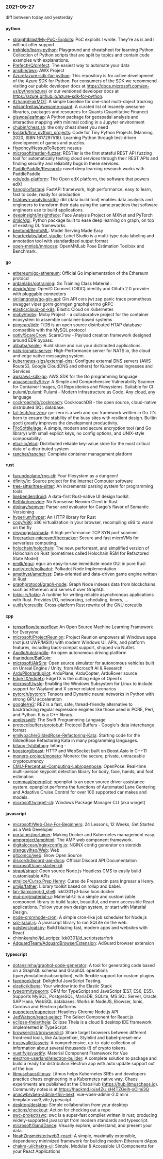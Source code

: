 ### 2021-05-27
diff between today and yesterday

#### python
* [straightblast/My-PoC-Exploits](https://github.com/straightblast/My-PoC-Exploits): PoC exploits I wrote. They're as is and I will not offer support
* [trekhleb/learn-python](https://github.com/trekhleb/learn-python):  Playground and cheatsheet for learning Python. Collection of Python scripts that are split by topics and contain code examples with explanations.
* [PrefectHQ/prefect](https://github.com/PrefectHQ/prefect): The easiest way to automate your data
* [ansible/awx](https://github.com/ansible/awx): AWX Project
* [Azure/azure-sdk-for-python](https://github.com/Azure/azure-sdk-for-python): This repository is for active development of the Azure SDK for Python. For consumers of the SDK we recommend visiting our public developer docs at https://docs.microsoft.com/en-us/python/azure/ or our versioned developer docs at https://azure.github.io/azure-sdk-for-python.
* [ifzhang/FairMOT](https://github.com/ifzhang/FairMOT): A simple baseline for one-shot multi-object tracking
* [wilsonfreitas/awesome-quant](https://github.com/wilsonfreitas/awesome-quant): A curated list of insanely awesome libraries, packages and resources for Quants (Quantitative Finance)
* [giswqs/leafmap](https://github.com/giswqs/leafmap): A Python package for geospatial analysis and interactive mapping with minimal coding in a Jupyter environment
* [chubin/cheat.sh](https://github.com/chubin/cheat.sh): the only cheat sheet you need
* [kyclark/tiny_python_projects](https://github.com/kyclark/tiny_python_projects): Code for Tiny Python Projects (Manning, 2020, ISBN 1617297518). Learning Python through test-driven development of games and puzzles.
* [Hypdncy/NessusToReport](https://github.com/Hypdncy/NessusToReport): nessus
* [microsoft/restler-fuzzer](https://github.com/microsoft/restler-fuzzer): RESTler is the first stateful REST API fuzzing tool for automatically testing cloud services through their REST APIs and finding security and reliability bugs in these services.
* [PaddlePaddle/Research](https://github.com/PaddlePaddle/Research): novel deep learning research works with PaddlePaddle
* [edx/edx-platform](https://github.com/edx/edx-platform): The Open edX platform, the software that powers edX!
* [tiangolo/fastapi](https://github.com/tiangolo/fastapi): FastAPI framework, high performance, easy to learn, fast to code, ready for production
* [fishtown-analytics/dbt](https://github.com/fishtown-analytics/dbt): dbt (data build tool) enables data analysts and engineers to transform their data using the same practices that software engineers use to build applications.
* [deepinsight/insightface](https://github.com/deepinsight/insightface): Face Analysis Project on MXNet and PyTorch
* [dmlc/dgl](https://github.com/dmlc/dgl): Python package built to ease deep learning on graph, on top of existing DL frameworks.
* [bentoml/BentoML](https://github.com/bentoml/BentoML): Model Serving Made Easy
* [heartexlabs/label-studio](https://github.com/heartexlabs/label-studio): Label Studio is a multi-type data labeling and annotation tool with standardized output format
* [open-mmlab/mmpose](https://github.com/open-mmlab/mmpose): OpenMMLab Pose Estimation Toolbox and Benchmark.

#### go
* [ethereum/go-ethereum](https://github.com/ethereum/go-ethereum): Official Go implementation of the Ethereum protocol
* [ardanlabs/gotraining](https://github.com/ardanlabs/gotraining): Go Training Class Material :
* [dexidp/dex](https://github.com/dexidp/dex): OpenID Connect (OIDC) identity and OAuth 2.0 provider with pluggable connectors
* [xinliangnote/go-gin-api](https://github.com/xinliangnote/go-gin-api):  Gin  API  cors jwt zap panic trace prometheus swagger viper gorm gormgen graphql errno gRPC  
* [elastic/cloud-on-k8s](https://github.com/elastic/cloud-on-k8s): Elastic Cloud on Kubernetes
* [moby/moby](https://github.com/moby/moby): Moby Project - a collaborative project for the container ecosystem to assemble container-based systems
* [pingcap/tidb](https://github.com/pingcap/tidb): TiDB is an open source distributed HTAP database compatible with the MySQL protocol
* [optiv/ScareCrow](https://github.com/optiv/ScareCrow): ScareCrow - Payload creation framework designed around EDR bypass.
* [alibaba/sealer](https://github.com/alibaba/sealer): Build share and run your distributed applications.
* [nats-io/nats-server](https://github.com/nats-io/nats-server): High-Performance server for NATS.io, the cloud and edge native messaging system.
* [kubernetes-sigs/external-dns](https://github.com/kubernetes-sigs/external-dns): Configure external DNS servers (AWS Route53, Google CloudDNS and others) for Kubernetes Ingresses and Services
* [aws/aws-sdk-go](https://github.com/aws/aws-sdk-go): AWS SDK for the Go programming language.
* [aquasecurity/trivy](https://github.com/aquasecurity/trivy): A Simple and Comprehensive Vulnerability Scanner for Container Images, Git Repositories and Filesystems. Suitable for CI
* [pulumi/pulumi](https://github.com/pulumi/pulumi): Pulumi - Modern Infrastructure as Code. Any cloud, any language 
* [cockroachdb/cockroach](https://github.com/cockroachdb/cockroach): CockroachDB - the open source, cloud-native distributed SQL database.
* [tal-tech/go-zero](https://github.com/tal-tech/go-zero): go-zero is a web and rpc framework written in Go. It's born to ensure the stability of the busy sites with resilient design. Builtin goctl greatly improves the development productivity.
* [FiloSottile/age](https://github.com/FiloSottile/age): A simple, modern and secure encryption tool (and Go library) with small explicit keys, no config options, and UNIX-style composability.
* [etcd-io/etcd](https://github.com/etcd-io/etcd): Distributed reliable key-value store for the most critical data of a distributed system
* [rancher/rancher](https://github.com/rancher/rancher): Complete container management platform

#### rust
* [facundoolano/rpg-cli](https://github.com/facundoolano/rpg-cli): Your filesystem as a dungeon!
* [dfinity/ic](https://github.com/dfinity/ic): Source project for the Internet Computer software
* [tree-sitter/tree-sitter](https://github.com/tree-sitter/tree-sitter): An incremental parsing system for programming tools
* [linebender/druid](https://github.com/linebender/druid): A data-first Rust-native UI design toolkit.
* [Kethku/neovide](https://github.com/Kethku/neovide): No Nonsense Neovim Client in Rust
* [dtolnay/semver](https://github.com/dtolnay/semver): Parser and evaluator for Cargo's flavor of Semantic Versioning
* [hyperium/hyper](https://github.com/hyperium/hyper): An HTTP library for Rust
* [copy/v86](https://github.com/copy/v86): x86 virtualization in your browser, recompiling x86 to wasm on the fly
* [resyncgg/armada](https://github.com/resyncgg/armada): A high performance TCP SYN port scanner.
* [firecracker-microvm/firecracker](https://github.com/firecracker-microvm/firecracker): Secure and fast microVMs for serverless computing.
* [holochain/holochain](https://github.com/holochain/holochain): The new, performant, and simplified version of Holochain on Rust (sometimes called Holochain RSM for Refactored State Model)
* [emilk/egui](https://github.com/emilk/egui): egui: an easy-to-use immediate mode GUI in pure Rust
* [paritytech/polkadot](https://github.com/paritytech/polkadot): Polkadot Node Implementation
* [amethyst/amethyst](https://github.com/amethyst/amethyst): Data-oriented and data-driven game engine written in Rust
* [graphprotocol/graph-node](https://github.com/graphprotocol/graph-node): Graph Node indexes data from blockchains such as Ethereum and serves it over GraphQL
* [tokio-rs/tokio](https://github.com/tokio-rs/tokio): A runtime for writing reliable asynchronous applications with Rust. Provides I/O, networking, scheduling, timers, ...
* [uutils/coreutils](https://github.com/uutils/coreutils): Cross-platform Rust rewrite of the GNU coreutils

#### cpp
* [tensorflow/tensorflow](https://github.com/tensorflow/tensorflow): An Open Source Machine Learning Framework for Everyone
* [microsoft/ProjectReunion](https://github.com/microsoft/ProjectReunion): Project Reunion empowers all Windows apps (not just UWP/MSIX) with modern Windows UI, APIs, and platform features, including back-compat support, shipped via NuGet.
* [ApolloAuto/apollo](https://github.com/ApolloAuto/apollo): An open autonomous driving platform
* [tharindupr/BaiCoin](https://github.com/tharindupr/BaiCoin): 
* [microsoft/AirSim](https://github.com/microsoft/AirSim): Open source simulator for autonomous vehicles built on Unreal Engine / Unity, from Microsoft AI & Research
* [ArduPilot/ardupilot](https://github.com/ArduPilot/ardupilot): ArduPlane, ArduCopter, ArduRover source
* [EdgeTX/edgetx](https://github.com/EdgeTX/edgetx): EdgeTX is the cutting edge of OpenTx
* [microsoft/wslg](https://github.com/microsoft/wslg): Enabling the Windows Subsystem for Linux to include support for Wayland and X server related scenarios
* [pytorch/pytorch](https://github.com/pytorch/pytorch): Tensors and Dynamic neural networks in Python with strong GPU acceleration
* [google/re2](https://github.com/google/re2): RE2 is a fast, safe, thread-friendly alternative to backtracking regular expression engines like those used in PCRE, Perl, and Python. It is a C++ library.
* [apple/swift](https://github.com/apple/swift): The Swift Programming Language
* [protocolbuffers/protobuf](https://github.com/protocolbuffers/protobuf): Protocol Buffers - Google's data interchange format
* [emilybache/GildedRose-Refactoring-Kata](https://github.com/emilybache/GildedRose-Refactoring-Kata): Starting code for the GildedRose Refactoring Kata in many programming languages.
* [bifang-fyh/bifang](https://github.com/bifang-fyh/bifang): bifang - 
* [boostorg/beast](https://github.com/boostorg/beast): HTTP and WebSocket built on Boost.Asio in C++11
* [monero-project/monero](https://github.com/monero-project/monero): Monero: the secure, private, untraceable cryptocurrency
* [CMU-Perceptual-Computing-Lab/openpose](https://github.com/CMU-Perceptual-Computing-Lab/openpose): OpenPose: Real-time multi-person keypoint detection library for body, face, hands, and foot estimation
* [commaai/openpilot](https://github.com/commaai/openpilot): openpilot is an open source driver assistance system. openpilot performs the functions of Automated Lane Centering and Adaptive Cruise Control for over 100 supported car makes and models.
* [microsoft/winget-cli](https://github.com/microsoft/winget-cli): Windows Package Manager CLI (aka winget)

#### javascript
* [microsoft/Web-Dev-For-Beginners](https://github.com/microsoft/Web-Dev-For-Beginners): 24 Lessons, 12 Weeks, Get Started as a Web Developer
* [portainer/portainer](https://github.com/portainer/portainer): Making Docker and Kubernetes management easy.
* [ampproject/amphtml](https://github.com/ampproject/amphtml): The AMP web component framework.
* [digitalocean/nginxconfig.io](https://github.com/digitalocean/nginxconfig.io):  NGINX config generator on steroids 
* [qianguyihao/Web](https://github.com/qianguyihao/Web): Web
* [gitcoinco/web](https://github.com/gitcoinco/web): Grow Open Source
* [discord/discord-api-docs](https://github.com/discord/discord-api-docs): Official Discord API Documentation
* [microsoft/coe-starter-kit](https://github.com/microsoft/coe-starter-kit): 
* [strapi/strapi](https://github.com/strapi/strapi):  Open source Node.js Headless CMS to easily build customisable APIs
* [atralice/Curso.Prep.Henry](https://github.com/atralice/Curso.Prep.Henry): Curso de Preparacin para Ingresar a Henry.
* [umijs/father](https://github.com/umijs/father): Library toolkit based on rollup and babel.
* [lan-tianxiang/jd_shell](https://github.com/lan-tianxiang/jd_shell):   lxk0301 jd-base loon docker  
* [mui-org/material-ui](https://github.com/mui-org/material-ui): Material-UI is a simple and customizable component library to build faster, beautiful, and more accessible React applications. Follow your own design system, or start with Material Design.
* [node-cron/node-cron](https://github.com/node-cron/node-cron): A simple cron-like job scheduler for Node.js
* [sql-js/sql.js](https://github.com/sql-js/sql.js): A javascript library to run SQLite on the web.
* [gatsbyjs/gatsby](https://github.com/gatsbyjs/gatsby): Build blazing fast, modern apps and websites with React
* [chinnkarahoi/jd_scripts](https://github.com/chinnkarahoi/jd_scripts): lxk0301/jd_scriptsstarfork
* [AdguardTeam/AdguardBrowserExtension](https://github.com/AdguardTeam/AdguardBrowserExtension): AdGuard browser extension

#### typescript
* [dotansimha/graphql-code-generator](https://github.com/dotansimha/graphql-code-generator): A tool for generating code based on a GraphQL schema and GraphQL operations (query/mutation/subscription), with flexible support for custom plugins.
* [facebook/jest](https://github.com/facebook/jest): Delightful JavaScript Testing.
* [elastic/kibana](https://github.com/elastic/kibana): Your window into the Elastic Stack
* [typeorm/typeorm](https://github.com/typeorm/typeorm): ORM for TypeScript and JavaScript (ES7, ES6, ES5). Supports MySQL, PostgreSQL, MariaDB, SQLite, MS SQL Server, Oracle, SAP Hana, WebSQL databases. Works in NodeJS, Browser, Ionic, Cordova and Electron platforms.
* [puppeteer/puppeteer](https://github.com/puppeteer/puppeteer): Headless Chrome Node.js API
* [JedWatson/react-select](https://github.com/JedWatson/react-select): The Select Component for React.js
* [eclipse-theia/theia](https://github.com/eclipse-theia/theia): Eclipse Theia is a cloud & desktop IDE framework implemented in TypeScript.
* [browserslist/browserslist](https://github.com/browserslist/browserslist):  Share target browsers between different front-end tools, like Autoprefixer, Stylelint and babel-preset-env
* [trustwallet/assets](https://github.com/trustwallet/assets): A comprehensive, up-to-date collection of information about several thousands (!) of crypto tokens.
* [vuetifyjs/vuetify](https://github.com/vuetifyjs/vuetify):  Material Component Framework for Vue
* [electron-userland/electron-builder](https://github.com/electron-userland/electron-builder): A complete solution to package and build a ready for distribution Electron app with auto update support out of the box
* [litmuschaos/litmus](https://github.com/litmuschaos/litmus): Litmus helps Kubernetes SREs and developers practice chaos engineering in a Kubernetes native way. Chaos experiments are published at the ChaosHub (https://hub.litmuschaos.io). Community notes is at https://hackmd.io/a4Zu_sH4TZGeih-xCimi3Q
* [anncwb/vben-admin-thin-next](https://github.com/anncwb/vben-admin-thin-next): vue-vben-admin-2.0 mini template.vue3,vite,typescript
* [desktop/desktop](https://github.com/desktop/desktop): Simple collaboration from your desktop
* [actions/checkout](https://github.com/actions/checkout): Action for checking out a repo
* [swc-project/swc](https://github.com/swc-project/swc): swc is a super-fast compiler written in rust; producing widely-supported javascript from modern standards and typescript.
* [microsoft/SandDance](https://github.com/microsoft/SandDance): Visually explore, understand, and present your data.
* [NoahZinsmeister/web3-react](https://github.com/NoahZinsmeister/web3-react):  A simple, maximally extensible, dependency minimized framework for building modern Ethereum dApps
* [chakra-ui/chakra-ui](https://github.com/chakra-ui/chakra-ui):  Simple, Modular & Accessible UI Components for your React Applications
